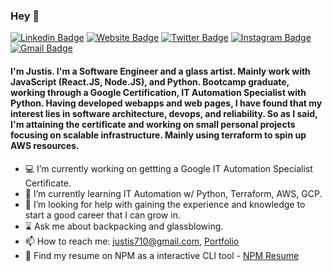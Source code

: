 ### Hey 👋

[![Linkedin Badge](https://img.shields.io/badge/-justisgipson-blue?style=flat&logo=Linkedin&logoColor=white&link=https://www.linkedin.com/in/justis-gipson-00275216a/)](https://www.linkedin.com/in/justis-gipson-00275216a/)
[![Website Badge](https://img.shields.io/badge/-justisgipson.com-47CCCC?style=flat&logo=Google-Chrome&logoColor=white&link=https://justisgipson.com)](https://justisgipson.com)
[![Twitter Badge](https://img.shields.io/badge/-@j_gipson-1ca0f1?style=flat&labelColor=1ca0f1&logo=twitter&logoColor=white&link=https://twitter.com/j_gipson)](https://twitter.com/j_gipson)
[![Instagram Badge](https://img.shields.io/badge/-@medium.bastard-green?style=flat&logo=instagram&logoColor=white&link=https://instagram.com/mediumn.bastard/)](https://instagram.com/medium.bastard)
[![Gmail Badge](https://img.shields.io/badge/-justis710-c14438?style=flat&logo=Gmail&logoColor=white&link=mailto:justis710@gmail.com)](mailto:justis710@gmail.com)

#### I'm Justis. I'm a Software Engineer and a glass artist. Mainly work with JavaScript (React.JS, Node.JS), and Python. Bootcamp graduate, working through a Google Certification, IT Automation Specialist with Python. Having developed webapps and web pages, I have found that my interest lies in software architecture, devops, and reliability. So as I said, I'm attaining the certificate and working on small personal projects focusing on scalable infrastructure. Mainly using terraform to spin up AWS resources.

<!--
**justisGipson/justisGipson** is a ✨ _special_ ✨ repository because its `README.md` (this file) appears on your GitHub profile.
-->
- :computer: I’m currently working on gettting a Google IT Automation Specialist Certificate.
- :snake: I’m currently learning IT Automation w/ Python, Terraform, AWS, GCP.
- :evergreen_tree: I’m looking for help with gaining the experience and knowledge to start a good career that I can grow in.
- :hourglass: Ask me about backpacking and glassblowing.
- 📫 How to reach me: justis710@gmail.com, [Portfolio](https://justisgipson.com)
- :floppy_disk: Find my resume on NPM as a interactive CLI tool - [NPM Resume](https://www.npmjs.com/package/justis-resume)
